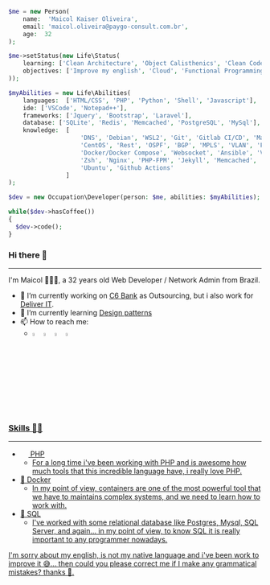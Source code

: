 ```php
$me = new Person(
    name:  'Maicol Kaiser Oliveira',
    email: 'maicol.oliveira@paygo-consult.com.br',
    age:  32
);

$me->setStatus(new Life\Status(
    learning: ['Clean Architecture', 'Object Calisthenics', 'Clean Code'],
    objectives: ['Improve my english', 'Cloud', 'Functional Programming']
));

$myAbilities = new Life\Abilities(
    languages:  ['HTML/CSS', 'PHP', 'Python', 'Shell', 'Javascript'],
    ide: ['VSCode', 'Notepad++'],
    frameworks: ['Jquery', 'Bootstrap', 'Laravel'],
    database: ['SQLite', 'Redis', 'Memcached', 'PostgreSQL', 'MySql'],
    knowledge:  [   
                    'DNS', 'Debian', 'WSL2', 'Git', 'Gitlab CI/CD', 'Markdown',
                    'CentOS', 'Rest', 'OSPF', 'BGP', 'MPLS', 'VLAN', 'Firewall',
                    'Docker/Docker Compose', 'Websocket', 'Ansible', 'Vagrant',  
                    'Zsh', 'Nginx', 'PHP-FPM', 'Jekyll', 'Memcached', 'Maillhog',
                    'Ubuntu', 'Github Actions'
                ]
);

$dev = new Occupation\Developer(person: $me, abilities: $myAbilities);

while($dev->hasCoffee())  
{
  $dev->code();
}
```

### Hi there 👋
---
I'm Maicol 👨🏻‍💻, a 32 years old Web Developer / Network Admin from Brazil.

- 🔭 I’m currently working on [C6 Bank](https://c6bank.com.br) as Outsourcing, but i also work for [Deliver IT](http://deliverit.com.br/).
- 🌱 I’m currently learning [Design patterns](https://refactoring.guru/pt-br/design-patterns)
- 📫 How to reach me: 
    - [<img src="https://img.icons8.com/color/48/000000/linkedin.png" width="4%"/>](https://linkedin.com/in/maicolkaiseroliveira) [<img src="https://img.icons8.com/fluent/48/000000/instagram-new.png" width="4%"/>](https://www.instagram.com/maicolvk/) [<img src="https://img.icons8.com/color/48/000000/twitter.png" width="4%"/>](https://twitter.com/maicolvaka) <a href="mailto:maicol.oliveira@paygo-consult.com.br"> <img src="https://img.icons8.com/fluent/48/000000/gmail.png" width="4%"/>

    

### Skills 💪🧠
---
- <img src="https://www.php.net/favicon.ico" width="16" height="16" /> PHP
    - For a long time i've been working with PHP and is awesome how much tools that this incredible language have, i really love PHP.
- 🐳  Docker
    - In my point of view, containers are one of the most powerful tool that we have to maintains complex systems, and we need to learn how to work with.
- 💽 SQL
    - I've worked with some relational database like Postgres, Mysql, SQL Server, and again... in my point of view, to know SQL it is really important to any programmer nowadays.

I'm sorry about my english, is not my native language and i've been work to improve it 😅... then could you please correct me if I make any grammatical mistakes? thanks 🙏.
